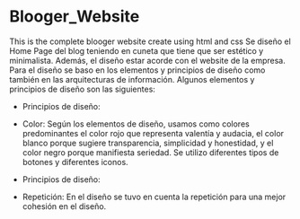 # Blooger_Website
This is the complete blooger website create using html and css
Se diseño el Home Page del blog teniendo en cuneta que tiene que ser estético y minimalista. Además, el diseño estar acorde con el website de la empresa. Para el diseño se baso en los elementos y principios de diseño como también en las arquitecturas de información.
Algunos elementos y principios de diseño son las siguientes:
*	Principios de diseño:
-   Color:
Según los elementos de diseño, usamos como colores predominantes el color rojo que representa valentía y audacia, el color blanco porque sugiere transparencia, simplicidad y honestidad, y el color negro porque manifiesta seriedad.
Se utilizo diferentes tipos de botones y diferentes iconos.
*	Principios de diseño:
-	Repetición:
En el diseño se tuvo en cuenta la repetición para una mejor cohesión en el diseño.
